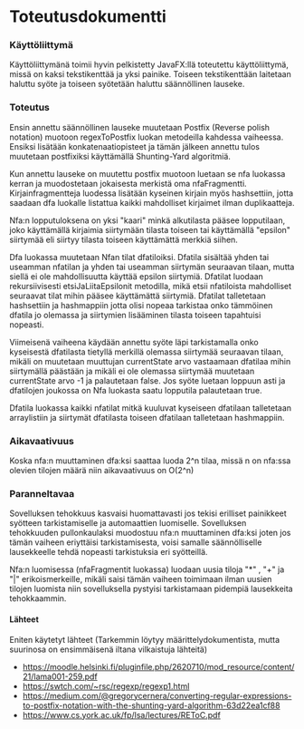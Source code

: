 # Toteutusdokumentti

### Käyttöliittymä

Käyttöliittymänä toimii hyvin pelkistetty JavaFX:llä toteutettu käyttöliittymä, missä on kaksi tekstikenttää ja yksi painike.
Toiseen tekstikenttään laitetaan haluttu syöte ja toiseen syötetään haluttu säännöllinen lauseke.

### Toteutus

Ensin annettu säännöllinen lauseke muutetaan Postfix (Reverse polish notation) muotoon regexToPostfix luokan metodeilla kahdessa vaiheessa.
Ensiksi lisätään konkatenaatiopisteet ja tämän jälkeen annettu tulos muutetaan postfixiksi käyttämällä Shunting-Yard algoritmiä.

Kun annettu lauseke on muutettu postfix muotoon luetaan se nfa luokassa kerran ja muodostetaan jokaisesta merkistä 
oma nfaFragmentti. Kirjainfragmentteja luodessa lisätään kyseinen kirjain myös hashsettiin, jotta saadaan dfa luokalle listattua
kaikki mahdolliset kirjaimet ilman duplikaatteja.

Nfa:n lopputuloksena on yksi "kaari" minkä alkutilasta pääsee lopputilaan, joko käyttämällä kirjaimia siirtymään tilasta toiseen tai
käyttämällä "epsilon" siirtymää eli siirtyy tilasta toiseen käyttämättä merkkiä siihen.

Dfa luokassa muutetaan Nfan tilat dfatiloiksi. Dfatila sisältää yhden tai useamman nfatilan ja yhden tai useamman siirtymän seuraavan
tilaan, mutta siellä ei ole mahdollisuutta käyttää epsilon siirtymiä. Dfatilat luodaan rekursiivisesti etsiJaLiitaEpsilonit metodilla, mikä
etsii nfatiloista mahdolliset seuraavat tilat mihin pääsee käyttämättä siirtymiä.
Dfatilat talletetaan hashsettiin ja hashmappiin jotta olisi nopeaa tarkistaa onko tämmöinen dfatila jo olemassa ja siirtymien lisääminen
tilasta toiseen tapahtuisi nopeasti.

Viimeisenä vaiheena käydään annettu syöte läpi tarkistamalla onko kyseisestä dfatilasta tietyllä merkillä olemassa siirtymää seuraavan tilaan,
mikäli on muutetaan muuttujan currentState arvo vastaamaan dfatilaa mihin siirtymällä päästään ja mikäli ei ole olemassa siirtymää
muutetaan currentState arvo -1 ja palautetaan false. Jos syöte luetaan loppuun asti ja dfatilojen joukossa on Nfa luokasta saatu lopputila
palautetaan true.

Dfatila luokassa kaikki nfatilat mitkä kuuluvat kyseiseen dfatilaan talletetaan arraylistiin ja siirtymät dfatilasta toiseen dfatilaan 
talletetaan hashmappiin.

### Aikavaativuus

Koska nfa:n muuttaminen dfa:ksi saattaa luoda 2^n tilaa, missä n on nfa:ssa olevien tilojen määrä niin aikavaativuus on O(2^n)

### Paranneltavaa

Sovelluksen tehokkuus kasvaisi huomattavasti jos tekisi erilliset painikkeet syötteen tarkistamiselle ja automaattien luomiselle.
Sovelluksen tehokkuuden pullonkaulaksi muodostuu nfa:n muuttaminen dfa:ksi joten jos tämän vaiheen eriyttäisi tarkistamisesta, voisi
samalle säännölliselle lausekkeelle tehdä nopeasti tarkistuksia eri syötteillä.

Nfa:n luomisessa (nfaFragmentit luokassa) luodaan uusia tiloja "*" , "+" ja "|" erikoismerkeille, mikäli saisi tämän vaiheen toimimaan ilman
uusien tilojen luomista niin sovelluksella pystyisi tarkistamaan pidempiä lausekkeita tehokkaammin.

#### Lähteet

Eniten käytetyt lähteet (Tarkemmin löytyy määrittelydokumentista, mutta suurinosa on ensimmäisenä iltana vilkaistuja lähteitä)

* https://moodle.helsinki.fi/pluginfile.php/2620710/mod_resource/content/21/lama001-259.pdf
* https://swtch.com/~rsc/regexp/regexp1.html
* https://medium.com/@gregorycernera/converting-regular-expressions-to-postfix-notation-with-the-shunting-yard-algorithm-63d22ea1cf88
* https://www.cs.york.ac.uk/fp/lsa/lectures/REToC.pdf



 
